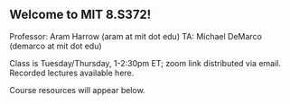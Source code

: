 ## Welcome to MIT 8.S372!

Professor: Aram Harrow (aram at mit dot edu)
TA: Michael DeMarco (demarco at mit dot edu)

Class is Tuesday/Thursday, 1-2:30pm ET; zoom link distributed via email.
Recorded lectures available here. 

Course resources will appear below.
